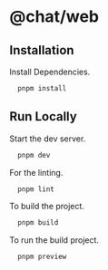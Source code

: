 # @chat/web

## Installation

Install Dependencies.

```bash
  pnpm install
```

## Run Locally

Start the dev server.

```bash
  pnpm dev
```

For the linting.

```bash
  pnpm lint
```

To build the project.

```bash
  pnpm build
```

To run the build project.

```bash
  pnpm preview
```
